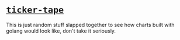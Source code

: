 # [`ticker-tape`](https://bharathcs.github.io/ticker-tape)

This is just random stuff slapped together to see how charts built with golang would look like, don't take it seriously.
